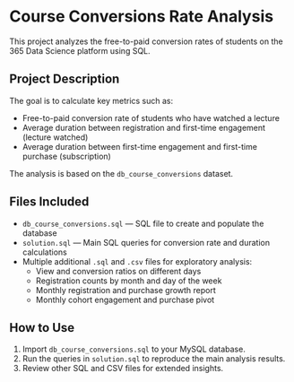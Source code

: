 # Course Conversions Rate Analysis

This project analyzes the free-to-paid conversion rates of students on the 365 Data Science platform using SQL.

## Project Description

The goal is to calculate key metrics such as:

- Free-to-paid conversion rate of students who have watched a lecture
- Average duration between registration and first-time engagement (lecture watched)
- Average duration between first-time engagement and first-time purchase (subscription)

The analysis is based on the `db_course_conversions` dataset.

## Files Included

- `db_course_conversions.sql` — SQL file to create and populate the database
- `solution.sql` — Main SQL queries for conversion rate and duration calculations
- Multiple additional `.sql` and `.csv` files for exploratory analysis:
  - View and conversion ratios on different days
  - Registration counts by month and day of the week
  - Monthly registration and purchase growth report
  - Monthly cohort engagement and purchase pivot

## How to Use

1. Import `db_course_conversions.sql` to your MySQL database.
2. Run the queries in `solution.sql` to reproduce the main analysis results.
3. Review other SQL and CSV files for extended insights.
